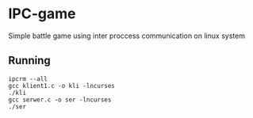 # IPC-game
Simple battle game using inter proccess communication on linux system

## Running
```
ipcrm --all 
gcc klient1.c -o kli -lncurses
./kli
gcc serwer.c -o ser -lncurses
./ser
```
